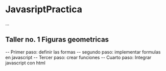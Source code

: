 # JavasriptPractica

...

## Taller no. 1 Figuras geometricas

-- Primer paso: definir las formas
-- segundo paso: implementar formulas en javascript
-- Tercer paso: crear funciones
-- Cuarto paso: Integrar javascript con html


